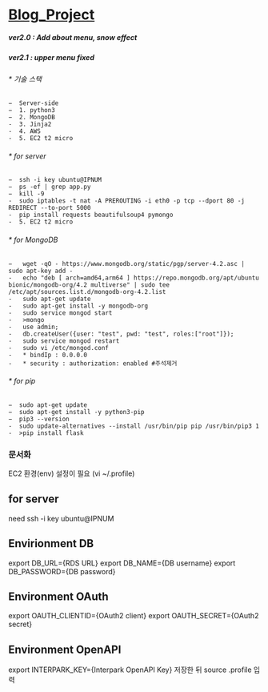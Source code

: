 # [Blog_Project](http://changjin.me/)

##### ver2.0 : Add about menu, snow effect
##### ver2.1 : upper menu fixed




###### * 기술 스택
    −  Server-side
    −  1. python3
    −  2. MongoDB
    -  3. Jinja2
    -  4. AWS
    -  5. EC2 t2 micro
   
###### * for server
    −  ssh -i key ubuntu@IPNUM
    −  ps -ef | grep app.py
    −  kill -9
    -  sudo iptables -t nat -A PREROUTING -i eth0 -p tcp --dport 80 -j REDIRECT --to-port 5000
    -  pip install requests beautifulsoup4 pymongo
    -  5. EC2 t2 micro   
###### * for MongoDB
    −   wget -qO - https://www.mongodb.org/static/pgp/server-4.2.asc | sudo apt-key add -
    -   echo "deb [ arch=amd64,arm64 ] https://repo.mongodb.org/apt/ubuntu bionic/mongodb-org/4.2 multiverse" | sudo tee /etc/apt/sources.list.d/mongodb-org-4.2.list
    -   sudo apt-get update
    -   sudo apt-get install -y mongodb-org
    -   sudo service mongod start
    -   >mongo
    -   use admin;
    -   db.createUser({user: "test", pwd: "test", roles:["root"]});
    -   sudo service mongod restart
    -   sudo vi /etc/mongod.conf
    -   * bindIp : 0.0.0.0
    -   * security : authorization: enabled #주석제거
    
###### * for pip
    −  sudo apt-get update
    −  sudo apt-get install -y python3-pip
    −  pip3 --version
    -  sudo update-alternatives --install /usr/bin/pip pip /usr/bin/pip3 1
    -  >pip install flask
   


### 문서화
  EC2 환경(env) 설정이 필요 (vi ~/.profile)
  
## for server
  need ssh -i key ubuntu@IPNUM

## Envirionment DB
export DB_URL={RDS URL}
export DB_NAME={DB username}
export DB_PASSWORD={DB password}

## Environment OAuth
export OAUTH_CLIENTID={OAuth2 client}
export OAUTH_SECRET={OAuth2 secret}

## Environment OpenAPI
export INTERPARK_KEY={Interpark OpenAPI Key}
저장한 뒤 source .profile 입력
